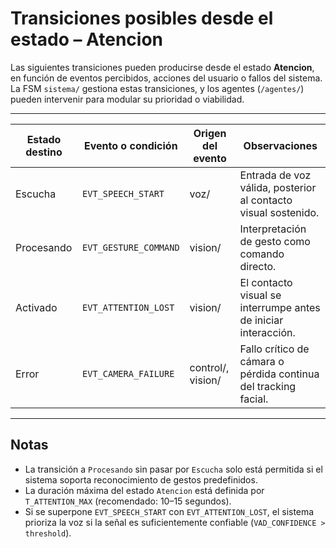 # Transiciones posibles desde el estado – Atencion

Las siguientes transiciones pueden producirse desde el estado **Atencion**, en función de eventos percibidos, acciones del usuario o fallos del sistema. La FSM `sistema/` gestiona estas transiciones, y los agentes (`/agentes/`) pueden intervenir para modular su prioridad o viabilidad.

---

| Estado destino | Evento o condición                | Origen del evento  | Observaciones                                                             |
|----------------|-----------------------------------|---------------------|---------------------------------------------------------------------------|
| Escucha        | `EVT_SPEECH_START`                | voz/                | Entrada de voz válida, posterior al contacto visual sostenido.            |
| Procesando     | `EVT_GESTURE_COMMAND`             | vision/             | Interpretación de gesto como comando directo.                             |
| Activado       | `EVT_ATTENTION_LOST`              | vision/             | El contacto visual se interrumpe antes de iniciar interacción.            |
| Error          | `EVT_CAMERA_FAILURE`              | control/, vision/   | Fallo crítico de cámara o pérdida continua del tracking facial.           |

---

## Notas

- La transición a `Procesando` sin pasar por `Escucha` solo está permitida si el sistema soporta reconocimiento de gestos predefinidos.
- La duración máxima del estado `Atencion` está definida por `T_ATTENTION_MAX` (recomendado: 10–15 segundos).
- Si se superpone `EVT_SPEECH_START` con `EVT_ATTENTION_LOST`, el sistema prioriza la voz si la señal es suficientemente confiable (`VAD_CONFIDENCE > threshold`).

